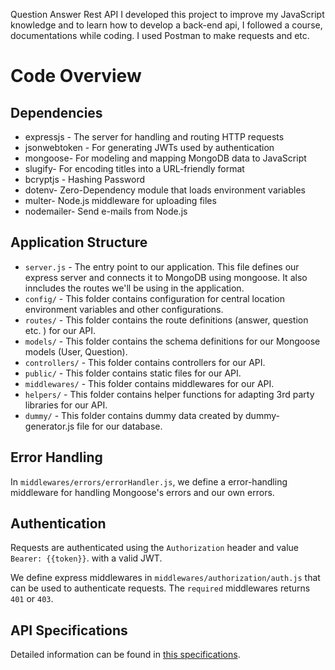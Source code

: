 
Question Answer Rest API 
I developed this project to improve my JavaScript knowledge and to learn how to develop a back-end api, I followed a course, documentations while coding.
I used Postman to make requests and etc.

# Code Overview

## Dependencies

- expressjs - The server for handling and routing HTTP requests
- jsonwebtoken - For generating JWTs used by authentication
- mongoose- For modeling and mapping MongoDB data to JavaScript 
- slugify- For encoding titles into a URL-friendly format
- bcryptjs - Hashing Password
- dotenv- Zero-Dependency module that loads environment variables
- multer- Node.js middleware for uploading files
- nodemailer- Send e-mails from Node.js


## Application Structure

- `server.js` - The entry point to our application. This file defines our express server and connects it to MongoDB using mongoose. It also inncludes the routes we'll be using in the application.
- `config/` - This folder contains configuration for central location environment variables and other configurations.
- `routes/` - This folder contains the route definitions (answer, question etc. ) for our API.
- `models/` - This folder contains the schema definitions for our Mongoose models (User, Question).
- `controllers/` - This folder contains controllers for our API.
- `public/` - This folder contains static files for our API.
- `middlewares/` - This folder contains middlewares for our API.
- `helpers/` - This folder contains helper functions for adapting 3rd party libraries for our API.
- `dummy/` - This folder contains dummy data created by dummy-generator.js file for our database.

## Error Handling

In `middlewares/errors/errorHandler.js`, we define a error-handling middleware for handling Mongoose's errors and our own errors.

## Authentication

Requests are authenticated using the `Authorization` header and value `Bearer: {{token}}`. with a valid JWT. 

We define express middlewares in `middlewares/authorization/auth.js` that can be used to authenticate requests. The `required` middlewares returns `401` or `403`.

## API Specifications

Detailed information can be found in [this specifications](./question-answer-specifications.md). 

